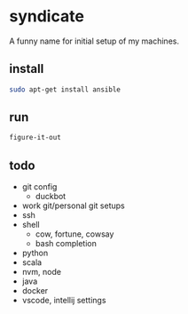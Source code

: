 # syndicate

A funny name for initial setup of my machines.

## install

```sh
sudo apt-get install ansible
```


## run
```sh
figure-it-out
```


## todo
* git config
  * duckbot
* work git/personal git setups
* ssh
* shell
  * cow, fortune, cowsay
  * bash completion
* python
* scala
* nvm, node
* java
* docker
* vscode, intellij settings
